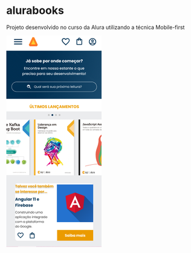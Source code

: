 # alurabooks
Projeto desenvolvido no curso da Alura utilizando a técnica Mobile-first


<img src="./img/previa.png">

